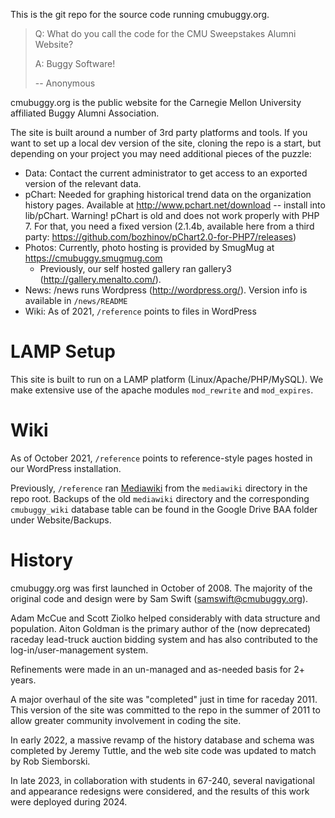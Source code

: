 This is the git repo for the source code running cmubuggy.org.

> Q: What do you call the code for the CMU Sweepstakes Alumni Website?
>
> A: Buggy Software!
>
>   -- Anonymous

cmubuggy.org is the public website for the Carnegie Mellon University affiliated Buggy Alumni Association.

The site is built around a number of 3rd party platforms and tools. If you want to set up a local dev version of the site, cloning the repo is a start, but depending on your project you may need additional pieces of the puzzle:

 - Data:  Contact the current administrator to get access to an exported version of the relevant data.
 - pChart: Needed for graphing historical trend data on the organization history pages.  Available at http://www.pchart.net/download -- install into lib/pChart.  Warning! pChart is old and does not work properly with PHP 7.  For that, you need a fixed version (2.1.4b, available here from a third party: https://github.com/bozhinov/pChart2.0-for-PHP7/releases)
 - Photos: Currently, photo hosting is provided by SmugMug at https://cmubuggy.smugmug.com
   - Previously, our self hosted gallery ran gallery3 (http://gallery.menalto.com/).
 - News: /news runs Wordpress (http://wordpress.org/).  Version info is available in `/news/README`
 - Wiki: As of 2021, `/reference` points to files in WordPress

# LAMP Setup
This site is built to run on a LAMP platform (Linux/Apache/PHP/MySQL).  We make extensive use of the apache modules `mod_rewrite` and `mod_expires`.

# Wiki
As of October 2021, `/reference` points to reference-style pages hosted in our WordPress installation.

Previously, `/reference` ran [Mediawiki](http://www.mediawiki.org) from the `mediawiki` directory in the repo root. Backups of the old `mediawiki` directory and the  corresponding `cmubuggy_wiki` database table can be found in the Google Drive BAA folder under Website/Backups.

# History
cmubuggy.org was first launched in October of 2008.  The majority of the original code and design were by Sam Swift (samswift@cmubuggy.org).

Adam McCue and Scott Ziolko helped considerably with data structure and population.  Aiton Goldman is the primary author of the (now deprecated) raceday lead-truck auction bidding system and has also contributed to the log-in/user-management system.

Refinements were made in an un-managed and as-needed basis for 2+ years.

A major overhaul of the site was "completed" just in time for raceday 2011.  This version of the site was committed to the repo in the summer of 2011 to allow greater community involvement in coding the site.

In early 2022, a massive revamp of the history database and schema was completed by Jeremy Tuttle, and the web site code was updated to match by Rob Siemborski.

In late 2023, in collaboration with students in 67-240, several navigational and appearance redesigns were considered, and the results of this work were deployed during 2024.
